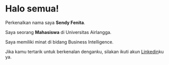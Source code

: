 # Halo semua! 

Perkenalkan nama saya **Sendy Fenita**.<br>

Saya seorang **Mahasiswa** di Universitas Airlangga.<br>

Saya memiliki minat di bidang Business Intelligence.<br>

Jika kamu tertarik untuk berkenalan denganku, silakan ikuti akun [Linkedin](https://www.linkedin.com/in/sendy-fenita/)ku ya.

<!--
**sendyfenita/sendyfenita** is a ✨ _special_ ✨ repository because its `README.md` (this file) appears on your GitHub profile.

Here are some ideas to get you started:

- 🔭 I’m currently working on ...
- 🌱 I’m currently learning ...
- 👯 I’m looking to collaborate on ...
- 🤔 I’m looking for help with ...
- 💬 Ask me about ...
- 📫 How to reach me: ...
- 😄 Pronouns: ...
- ⚡ Fun fact: ...
-->
